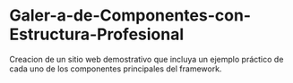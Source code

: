 # Galer-a-de-Componentes-con-Estructura-Profesional
Creacion de un sitio web demostrativo que incluya un ejemplo práctico de cada uno de los componentes principales del framework.

